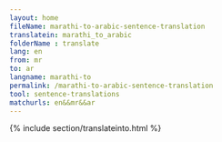 ```yaml
---
layout: home
fileName: marathi-to-arabic-sentence-translation
translatein: marathi_to_arabic
folderName : translate
lang: en
from: mr
to: ar
langname: marathi-to
permalink: /marathi-to-arabic-sentence-translation
tool: sentence-translations
matchurls: en&&mr&&ar
---
```

{% include section/translateinto.html %}
